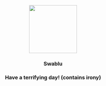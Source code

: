 <p align="center">
    <img src="https://raw.githubusercontent.com/PokeAPI/sprites/master/sprites/pokemon/333.png" width="150" height="150">
</p>
<h3 align="center"> <b>Swablu</b></h3>
<h3 align="center">Have a terrifying day! (contains irony)</h3>
